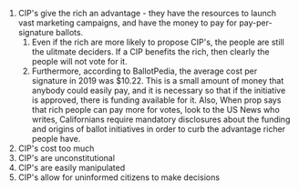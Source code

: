 1. CIP's give the rich an advantage - they have the resources to launch vast marketing campaigns, and have the money to pay for pay-per-signature ballots.
   1. Even if the rich are more likely to propose CIP's, the people are still the ulitmate deciders. If a CIP benefits the rich, then clearly the people will not vote for it.
   2. Furthermore, according to BallotPedia, the average cost per signature in 2019 was $10.22. This is a small amount of money that anybody could easily pay, and it is necessary so that if the initiative is approved, there is funding available for it. Also, When prop says that rich people can pay more for votes, look to the US News who writes, Californians require mandatory disclosures about the funding and origins of ballot initiatives in order to curb the advantage richer people have. 
2. CIP's cost too much
3. CIP's are unconstitutional
4. CIP's are easily manipulated
5. CIP's allow for uninformed citizens to make decisions
